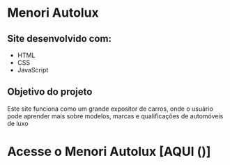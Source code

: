 # Menori Autolux
## Site desenvolvido com:
- HTML
- CSS
- JavaScript
## Objetivo do projeto
Este site funciona como um grande expositor de carros, onde o usuário pode aprender mais sobre modelos, marcas e qualificações de automóveis de luxo
# Acesse o Menori Autolux [AQUI ()]
